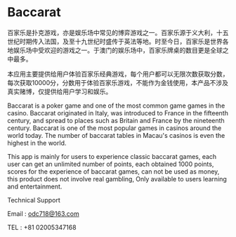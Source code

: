 # Baccarat

百家乐是扑克游戏，亦是娱乐场中常见的博弈游戏之一。百家乐源于义大利，十五世纪时期传入法国，及至十九世纪时盛传于英法等地。时至今日，百家乐是世界各地娱乐场中受欢迎的游戏之一。于澳门的娱乐场中，百家乐牌桌的数目更是全球之中最多。

本应用主要提供给用户体验百家乐经典游戏，每个用户都可以无限次数获取分数，每次获取10000分，分数用于体验百家乐游戏，不能作为金钱使用，本产品不涉及真实赌博，仅提供给用户学习和娱乐。

Baccarat is a poker game and one of the most common game games in the casino. Baccarat originated in Italy, was introduced to France in the fifteenth century, and spread to places such as Britain and France by the nineteenth century. Baccarat is one of the most popular games in casinos around the world today. The number of baccarat tables in Macau's casinos is even the highest in the world.

This app is mainly for users to experience classic baccarat games, each user can get an unlimited number of points, each obtained 1000 points, scores for the experience of baccarat games, can not be used as money, this product does not involve real gambling, Only available to users learning and entertainment.

Technical Support

Email : odc718@163.com

TEL : +81 02005347168
